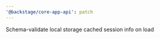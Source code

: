 ```yaml
---
'@backstage/core-app-api': patch
---
```


Schema-validate local storage cached session info on load
